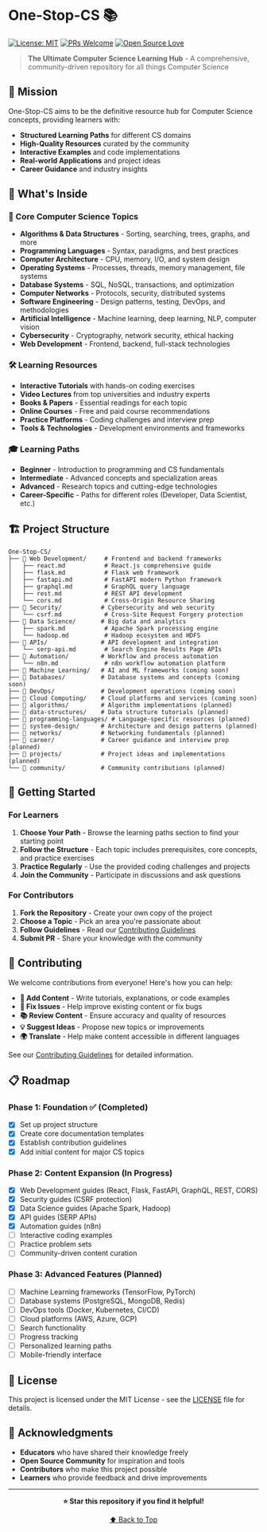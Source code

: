 # One-Stop-CS 📚

[![License: MIT](https://img.shields.io/badge/License-MIT-yellow.svg)](https://opensource.org/licenses/MIT)
[![PRs Welcome](https://img.shields.io/badge/PRs-welcome-brightgreen.svg)](http://makeapullrequest.com)
[![Open Source Love](https://badges.frapsoft.com/os/v1/open-source.svg?v=103)](https://github.com/ellerbrock/open-source-badges/)

> **The Ultimate Computer Science Learning Hub** - A comprehensive, community-driven repository for all things Computer Science

## 🎯 Mission

One-Stop-CS aims to be the definitive resource hub for Computer Science concepts, providing learners with:
- **Structured Learning Paths** for different CS domains
- **High-Quality Resources** curated by the community
- **Interactive Examples** and code implementations
- **Real-world Applications** and project ideas
- **Career Guidance** and industry insights

## 🚀 What's Inside

### 📖 Core Computer Science Topics
- **Algorithms & Data Structures** - Sorting, searching, trees, graphs, and more
- **Programming Languages** - Syntax, paradigms, and best practices
- **Computer Architecture** - CPU, memory, I/O, and system design
- **Operating Systems** - Processes, threads, memory management, file systems
- **Database Systems** - SQL, NoSQL, transactions, and optimization
- **Computer Networks** - Protocols, security, distributed systems
- **Software Engineering** - Design patterns, testing, DevOps, and methodologies
- **Artificial Intelligence** - Machine learning, deep learning, NLP, computer vision
- **Cybersecurity** - Cryptography, network security, ethical hacking
- **Web Development** - Frontend, backend, full-stack technologies

### 🛠️ Learning Resources
- **Interactive Tutorials** with hands-on coding exercises
- **Video Lectures** from top universities and industry experts
- **Books & Papers** - Essential readings for each topic
- **Online Courses** - Free and paid course recommendations
- **Practice Platforms** - Coding challenges and interview prep
- **Tools & Technologies** - Development environments and frameworks

### 🎓 Learning Paths
- **Beginner** - Introduction to programming and CS fundamentals
- **Intermediate** - Advanced concepts and specialization areas
- **Advanced** - Research topics and cutting-edge technologies
- **Career-Specific** - Paths for different roles (Developer, Data Scientist, etc.)

## 🏗️ Project Structure

```
One-Stop-CS/
├── 📁 Web Development/     # Frontend and backend frameworks
│   ├── react.md           # React.js comprehensive guide
│   ├── flask.md           # Flask web framework
│   ├── fastapi.md         # FastAPI modern Python framework
│   ├── graphql.md         # GraphQL query language
│   ├── rest.md            # REST API development
│   └── cors.md            # Cross-Origin Resource Sharing
├── 📁 Security/           # Cybersecurity and web security
│   └── csrf.md            # Cross-Site Request Forgery protection
├── 📁 Data Science/       # Big data and analytics
│   ├── spark.md           # Apache Spark processing engine
│   └── hadoop.md          # Hadoop ecosystem and HDFS
├── 📁 APIs/               # API development and integration
│   └── serp-api.md        # Search Engine Results Page APIs
├── 📁 Automation/         # Workflow and process automation
│   └── n8n.md             # n8n workflow automation platform
├── 📁 Machine Learning/   # AI and ML frameworks (coming soon)
├── 📁 Databases/          # Database systems and concepts (coming soon)
├── 📁 DevOps/             # Development operations (coming soon)
├── 📁 Cloud Computing/    # Cloud platforms and services (coming soon)
├── 📁 algorithms/         # Algorithm implementations (planned)
├── 📁 data-structures/    # Data structure tutorials (planned)
├── 📁 programming-languages/ # Language-specific resources (planned)
├── 📁 system-design/      # Architecture and design patterns (planned)
├── 📁 networks/           # Networking fundamentals (planned)
├── 📁 career/             # Career guidance and interview prep (planned)
├── 📁 projects/           # Project ideas and implementations (planned)
└── 📁 community/          # Community contributions (planned)
```

## 🚀 Getting Started

### For Learners
1. **Choose Your Path** - Browse the learning paths section to find your starting point
2. **Follow the Structure** - Each topic includes prerequisites, core concepts, and practice exercises
3. **Practice Regularly** - Use the provided coding challenges and projects
4. **Join the Community** - Participate in discussions and ask questions

### For Contributors
1. **Fork the Repository** - Create your own copy of the project
2. **Choose a Topic** - Pick an area you're passionate about
3. **Follow Guidelines** - Read our [Contributing Guidelines](CONTRIBUTING.md)
4. **Submit PR** - Share your knowledge with the community

## 🤝 Contributing

We welcome contributions from everyone! Here's how you can help:

- **📝 Add Content** - Write tutorials, explanations, or code examples
- **🔧 Fix Issues** - Help improve existing content or fix bugs
- **📚 Review Content** - Ensure accuracy and quality of resources
- **💡 Suggest Ideas** - Propose new topics or improvements
- **🌍 Translate** - Help make content accessible in different languages

See our [Contributing Guidelines](CONTRIBUTING.md) for detailed information.

## 📋 Roadmap

### Phase 1: Foundation ✅ (Completed)
- [x] Set up project structure
- [x] Create core documentation templates
- [x] Establish contribution guidelines
- [x] Add initial content for major CS topics

### Phase 2: Content Expansion (In Progress)
- [x] Web Development guides (React, Flask, FastAPI, GraphQL, REST, CORS)
- [x] Security guides (CSRF protection)
- [x] Data Science guides (Apache Spark, Hadoop)
- [x] API guides (SERP APIs)
- [x] Automation guides (n8n)
- [ ] Interactive coding examples
- [ ] Practice problem sets
- [ ] Community-driven content curation

### Phase 3: Advanced Features (Planned)
- [ ] Machine Learning frameworks (TensorFlow, PyTorch)
- [ ] Database systems (PostgreSQL, MongoDB, Redis)
- [ ] DevOps tools (Docker, Kubernetes, CI/CD)
- [ ] Cloud platforms (AWS, Azure, GCP)
- [ ] Search functionality
- [ ] Progress tracking
- [ ] Personalized learning paths
- [ ] Mobile-friendly interface

## 📄 License

This project is licensed under the MIT License - see the [LICENSE](LICENSE) file for details.

## 🙏 Acknowledgments

- **Educators** who have shared their knowledge freely
- **Open Source Community** for inspiration and tools
- **Contributors** who make this project possible
- **Learners** who provide feedback and drive improvements

---

<div align="center">

**⭐ Star this repository if you find it helpful!**

[⬆ Back to Top](#one-stop-cs-)

</div>
